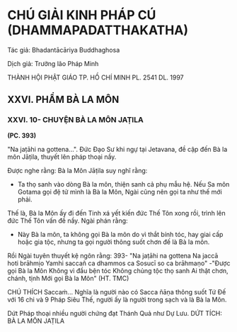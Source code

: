 # CHÚ GIẢI KINH PHÁP CÚ (DHAMMAPADATTHAKATHA)

Tác giả: Bhadantācāriya Buddhaghosa

Dịch giả: Trưởng lão Pháp Minh

THÀNH HỘI PHẬT GIÁO TP. HỒ CHÍ MINH
PL. 2541 DL. 1997

## XXVI. PHẨM BÀ LA MÔN

### XXVI. 10- CHUYỆN BÀ LA MÔN JAṬILA

**(PC. 393)**

"Na jaṭāhi na gottena...". Đức Đạo Sư khi ngự tại Jetavana, đề cập đến Bà la môn Jāṭila, thuyết lên pháp thoại nầy.

Được nghe rằng: Bà la Môn Jāṭila suy nghĩ rằng:

- Ta thọ sanh vào dòng Bà la môn, thiện sanh cả phụ mẫu hệ. Nếu Sa môn Gotama gọi đệ tử mình là Bà la Môn, Ngài cũng nên gọi ta như thế mới phải.

Thế là, Bà la Môn ấy đi đến Tinh xá yết kiến đức Thế Tôn xong rồi, trình lên đức Thế Tôn vấn đề nầy. Ngài phán rằng:

- Này Bà la môn, ta không gọi Bà la môn do vì thắt bính tóc, hay giai cấp hoặc gia tộc, nhưng ta gọi người thông suốt chơn đế là Bà la môn.

Rồi Ngài tuyên thuyết kệ ngôn rằng: 393- "Na jaṭāhi na gottena
Na jaccā hoti brāhmịo
Yamhi saccañ ca dhammos ca
Sosucī so ca brāhmaṇo" -"Được gọi Bà la Môn
Không vì đầu bện tóc
Không chủng tộc thọ sanh
Ai thật chơn, chánh, tịnh
Mới gọi Bà la Môn" (HT. TMC)

CHÚ THÍCH
Saccaṁ... Nghĩa là người nào có Sacca ñāṇa thông suốt Tứ Đế với 16 chi và 9 Pháp Siêu Thế, người ấy là người trong sạch và là Bà la Môn.

Dứt Pháp thoại nhiều người chứng đạt Thánh Quả như Dự Lưu.
DỨT TÍCH: BÀ LA MÔN JAṬILA

